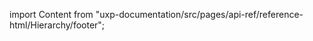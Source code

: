 
import Content from "uxp-documentation/src/pages/api-ref/reference-html/Hierarchy/footer";

<Content query="product=xd"/>
